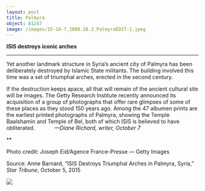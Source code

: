 ```yaml
---
layout: post
title: Palmyra
object: 81247
image: /images/15-10-7_2008.28.2_PalmyraEDIT-1.jpeg
---
```

**ISIS destroys iconic arches**

****

Yet another landmark structure in Syria’s ancient city of Palmyra has been deliberately destroyed by Islamic State militants. The building involved this time was a set of triumphal arches, erected in the second century. 

If the destruction keeps apace, all that will remain of the ancient cultural site will be images. The Getty Research Institute recently announced its acquisition of a group of photographs that offer rare glimpses of some of these places as they stood 150 years ago. Among the 47 albumen prints are the earliest printed photographs of Palmyra, showing the Temple Baalshamin and Temple of Bel, both of which ISIS is believed to have obliterated.             *—Diane Richard, writer, October 7*

**

Photo credit: Joseph Eid/Agence France-Presse — Getty Images

Source: Anne Barnard, “ISIS Destroys Triumphal Arches in Palmyra, Syria,” *Star Tribune*, October 5, 2015

![]({{siteurl.base}}/images/15-10-7_2008.28.2_PalmyraEDIT-1.jpeg)
